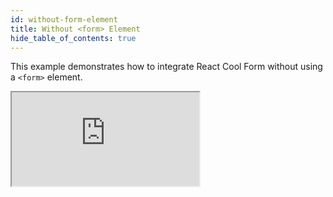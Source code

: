 ```yaml
---
id: without-form-element
title: Without <form> Element
hide_table_of_contents: true
---
```


This example demonstrates how to integrate React Cool Form without using a `<form>` element.

<iframe src="https://codesandbox.io/embed/rcf-without-form-element-wvctm?fontsize=14&hidenavigation=1&theme=dark"
  style={{ width: "100%", height: "500px", border: "0", borderRadius: "4px",  overflow: "hidden" }}
  title="RCF - Without Form Element"
  allow="accelerometer; ambient-light-sensor; camera; encrypted-media; geolocation; gyroscope; hid; microphone; midi; payment; usb; vr; xr-spatial-tracking"
  sandbox="allow-forms allow-modals allow-popups allow-presentation allow-same-origin allow-scripts"
></iframe>

